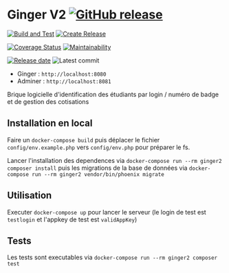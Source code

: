 # Ginger V2 [![GitHub release](https://img.shields.io/github/release/simde-utc/ginger2.svg)](https://GitHub.com/simde-utc/ginger2/releases/)
[![Build and Test](https://github.com/simde-utc/ginger2/actions/workflows/test.yml/badge.svg)](https://github.com/simde-utc/ginger2/actions/workflows/test.yml)
[![Create Release](https://github.com/simde-utc/ginger2/actions/workflows/release.yml/badge.svg)](https://github.com/simde-utc/ginger2/actions/workflows/release.yml)

[![Coverage Status](https://coveralls.io/repos/github/simde-utc/ginger2/badge.svg)](https://coveralls.io/github/simde-utc/ginger2)
[![Maintainability](https://api.codeclimate.com/v1/badges/1fe4c47e11b8c6686315/maintainability)](https://codeclimate.com/github/simde-utc/ginger2/maintainability)

[![Release date](https://img.shields.io/github/release-date/simde-utc/ginger2)](https://github.com/simde-utc/ginger2/releases/latest)
![Latest commit](https://img.shields.io/github/last-commit/simde-utc/ginger2)


- Ginger : `http://localhost:8080`
- Adminer : `http://localhost:8081`

Brique logicielle d'identification des étudiants par login / numéro de badge et de gestion des cotisations

## Installation en local

Faire un `docker-compose build` puis déplacer le fichier `config/env.example.php` vers `config/env.php` pour préparer le fs.

Lancer l'installation des dependences via `docker-compose run --rm ginger2 composer install` puis les migrations de la base de données via `docker-compose run --rm ginger2 vendor/bin/phoenix migrate` 

## Utilisation
Executer `docker-compose up` pour lancer le serveur (le login de test est `testlogin` et l'appkey de test est `validAppKey`)

## Tests

Les tests sont executables via `docker-compose run --rm ginger2 composer test`

